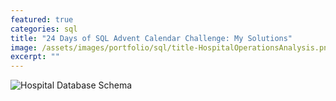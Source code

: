 ```yaml
---
featured: true
categories: sql
title: "24 Days of SQL Advent Calendar Challenge: My Solutions"
image: /assets/images/portfolio/sql/title-HospitalOperationsAnalysis.png
excerpt: ""
---
```


<img class="shadowless" src="{{ '/assets/images/portfolio/sql/schema-HospitalDB.svg' | relative_url }}" alt="Hospital Database Schema">
